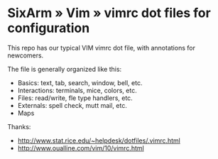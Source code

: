 # SixArm » Vim » vimrc dot files for configuration

This repo has our typical VIM vimrc dot file, with annotations for newcomers.

The file is generally organized like this:

  * Basics: text, tab, search, window, bell, etc.
  * Interactions: terminals, mice, colors, etc.
  * Files: read/write, fle type handlers, etc.
  * Externals: spell check, mutt mail, etc.
  * Maps

Thanks:

  * http://www.stat.rice.edu/~helpdesk/dotfiles/.vimrc.html
  * http://www.oualline.com/vim/10/vimrc.html



